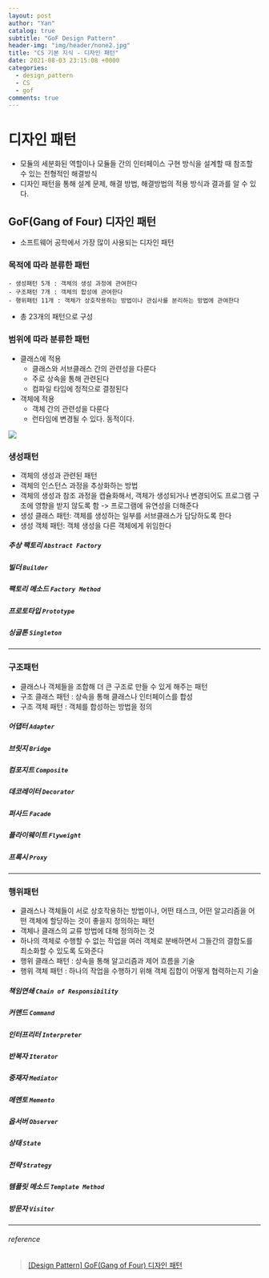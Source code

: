 ```yaml
---
layout: post
author: "Yan"
catalog: true
subtitle: "GoF Design Pattern"
header-img: "img/header/none2.jpg"
title: "CS 기본 지식 - 디자인 패턴"
date: 2021-08-03 23:15:08 +0000
categories:
  - design_pattern
  - CS
  - gof
comments: true
---
```


# 디자인 패턴

- 모듈의 세분화된 역할이나 모듈들 간의 인터페이스 구현 방식을 설계할 때 참조할 수 있는 전형적인 해결방식
- 디자인 패턴을 통해 설계 문제, 해결 방법, 해결방법의 적용 방식과 결과를 알 수 있다.

## GoF(Gang of Four) 디자인 패턴

- 소프트웨어 공학에서 가장 많이 사용되는 디자인 패턴

### 목적에 따라 분류한 패턴
    - 생성패턴 5개 : 객체의 생성 과정에 관여한다
    - 구조패턴 7개 : 객체의 합성에 관여한다
    - 행위패턴 11개 : 객체가 상호작용하는 방법이나 관심사를 분리하는 방법에 관여한다
- 총 23개의 패턴으로 구성

### 범위에 따라 분류한 패턴
- 클래스에 적용
    - 클래스와 서브클래스 간의 관련성을 다룬다
    - 주로 상속을 통해 관련된다
    - 컴파일 타임에 정적으로 결정된다
- 객체에 적용
    - 객체 간의 관련성을 다룬다
    - 런타임에 변경될 수 있다. 동적이다.

![](https://circle.visual-paradigm.com/wp-content/uploads/2017/08/GoF-Design-Patterns-Catalog.png)

### 생성패턴

- 객체의 생성과 관련된 패턴
- 객체의 인스턴스 과정을 추상화하는 방법
- 객체의 생성과 참조 과정을 캡슐화해서, 객체가 생성되거나 변경되어도 프로그램 구조에 영향을 받지 않도록 함 -> 프로그램에 유연성을 더해준다
- 생성 클래스 패턴: 객체를 생성하는 일부를 서브클래스가 담당하도록 한다
- 생성 객체 패턴: 객체 생성을 다른 객체에게 위임한다

##### 추상 팩토리 `Abstract Factory`
##### 빌더 `Builder`
##### 팩토리 메소드 `Factory Method`
##### 프로토타입 `Prototype`
##### 싱글톤 `Singleton`

---

### 구조패턴

- 클래스나 객체들을 조합해 더 큰 구조로 만들 수 있게 해주는 패턴
- 구조 클래스 패턴 : 상속을 통해 클래스나 인터페이스를 합성
- 구조 객체 패턴 : 객체를 합성하는 방법을 정의

##### 어댑터 `Adapter`
##### 브릿지 `Bridge`
##### 컴포지트 `Composite`
##### 데코레이터 `Decorator`
##### 퍼사드 `Facade`
##### 플라이웨이트 `Flyweight`
##### 프록시 `Proxy`

---

### 행위패턴

- 클래스나 객체들이 서로 상호작용하는 방법이나, 어떤 태스크, 어떤 알고리즘을 어떤 객체에 할당하는 것이 좋을지 정의하는 패턴
- 객체나 클래스의 교류 방법에 대해 정의하는 것
- 하나의 객체로 수행할 수 없는 작업을 여러 객체로 분배하면서 그들간의 결합도를 최소화할 수 있도록 도와준다
- 행위 클래스 패턴 : 상속을 통해 알고리즘과 제어 흐름을 기술
- 행위 객체 패턴 : 하나의 작업을 수행하기 위해 객체 집합이 어떻게 협력하는지 기술

##### 책임연쇄 `Chain of Responsibility`
##### 커맨드 `Command`
##### 인터프리터 `Interpreter`
##### 반복자 `Iterator`
##### 중재자 `Mediator`
##### 메멘토 `Memento`
##### 옵서버 `Observer`
##### 상태 `State`
##### 전략 `Strategy`
##### 템플릿 메소드 `Template Method`
##### 방문자 `Visitor`

---
###### reference 
> [[Design Pattern] GoF(Gang of Four) 디자인 패턴](https://4z7l.github.io/2020/12/25/design_pattern_GoF.html)
